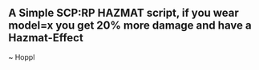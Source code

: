 ## A Simple SCP:RP HAZMAT script, if you wear model=x you get 20% more damage and have a Hazmat-Effect ##

~ Hoppl
